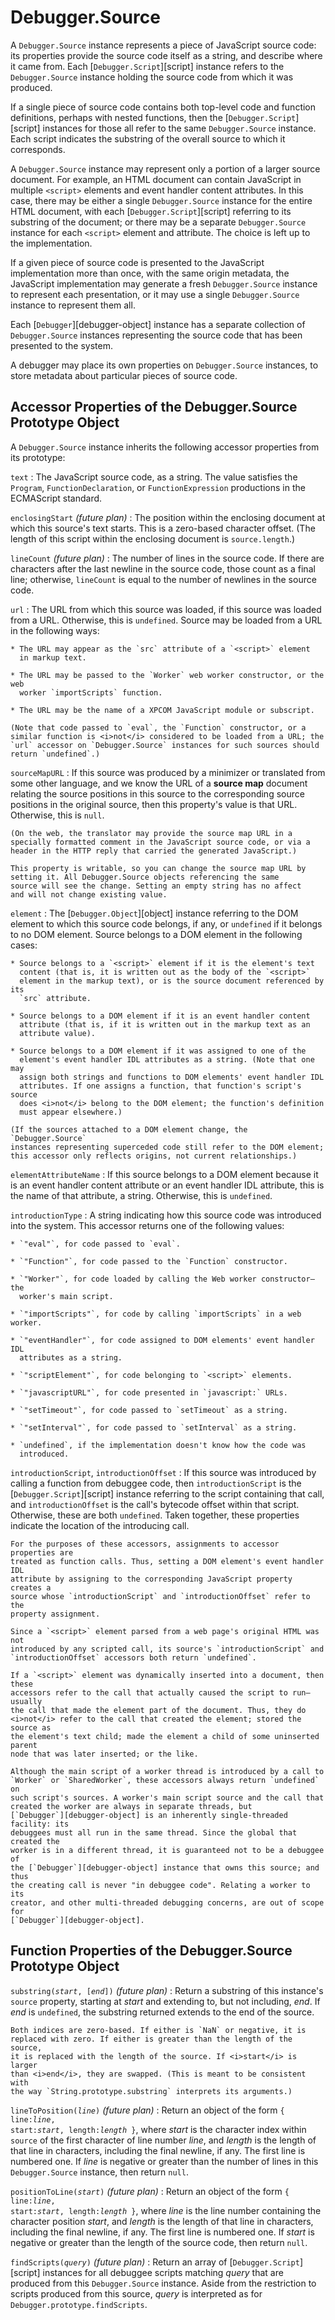# Debugger.Source

A `Debugger.Source` instance represents a piece of JavaScript source
code: its properties provide the source code itself as a string, and
describe where it came from. Each [`Debugger.Script`][script] instance refers to
the `Debugger.Source` instance holding the source code from which it was
produced.

If a single piece of source code contains both top-level code and
function definitions, perhaps with nested functions, then the
[`Debugger.Script`][script] instances for those all refer to the same
`Debugger.Source` instance. Each script indicates the substring of the
overall source to which it corresponds.

A `Debugger.Source` instance may represent only a portion of a larger
source document. For example, an HTML document can contain JavaScript in
multiple `<script>` elements and event handler content attributes.
In this case, there may be either a single `Debugger.Source` instance
for the entire HTML document, with each [`Debugger.Script`][script] referring to
its substring of the document; or there may be a separate
`Debugger.Source` instance for each `<script>` element and
attribute. The choice is left up to the implementation.

If a given piece of source code is presented to the JavaScript
implementation more than once, with the same origin metadata, the
JavaScript implementation may generate a fresh `Debugger.Source`
instance to represent each presentation, or it may use a single
`Debugger.Source` instance to represent them all.

Each [`Debugger`][debugger-object] instance has a separate collection of `Debugger.Source`
instances representing the source code that has been presented to the
system.

A debugger may place its own properties on `Debugger.Source` instances,
to store metadata about particular pieces of source code.


## Accessor Properties of the Debugger.Source Prototype Object

A `Debugger.Source` instance inherits the following accessor properties
from its prototype:

`text`
:   The JavaScript source code, as a string. The value satisfies the
    `Program`, `FunctionDeclaration`, or `FunctionExpression` productions in
    the ECMAScript standard.

`enclosingStart` <i>(future plan)</i>
:   The position within the enclosing document at which this source's text
    starts. This is a zero-based character offset. (The length of this
    script within the enclosing document is `source.length`.)

`lineCount` <i>(future plan)</i>
:   The number of lines in the source code. If there are characters after
    the last newline in the source code, those count as a final line;
    otherwise, `lineCount` is equal to the number of newlines in the source
    code.

`url`
:   The URL from which this source was loaded, if this source was loaded
    from a URL. Otherwise, this is `undefined`. Source may be loaded from a
    URL in the following ways:

    * The URL may appear as the `src` attribute of a `<script>` element
      in markup text.

    * The URL may be passed to the `Worker` web worker constructor, or the web
      worker `importScripts` function.

    * The URL may be the name of a XPCOM JavaScript module or subscript.

    (Note that code passed to `eval`, the `Function` constructor, or a
    similar function is <i>not</i> considered to be loaded from a URL; the
    `url` accessor on `Debugger.Source` instances for such sources should
    return `undefined`.)

`sourceMapURL`
:   If this source was produced by a minimizer or translated from some other
    language, and we know the URL of a <b>source map</b> document relating
    the source positions in this source to the corresponding source
    positions in the original source, then this property's value is that
    URL. Otherwise, this is `null`.

    (On the web, the translator may provide the source map URL in a
    specially formatted comment in the JavaScript source code, or via a
    header in the HTTP reply that carried the generated JavaScript.)

    This property is writable, so you can change the source map URL by
    setting it. All Debugger.Source objects referencing the same
    source will see the change. Setting an empty string has no affect
    and will not change existing value.

`element`
:   The [`Debugger.Object`][object] instance referring to the DOM element to which
    this source code belongs, if any, or `undefined` if it belongs to no DOM
    element. Source belongs to a DOM element in the following cases:

    * Source belongs to a `<script>` element if it is the element's text
      content (that is, it is written out as the body of the `<script>`
      element in the markup text), or is the source document referenced by its
      `src` attribute.

    * Source belongs to a DOM element if it is an event handler content
      attribute (that is, if it is written out in the markup text as an
      attribute value).

    * Source belongs to a DOM element if it was assigned to one of the
      element's event handler IDL attributes as a string. (Note that one may
      assign both strings and functions to DOM elements' event handler IDL
      attributes. If one assigns a function, that function's script's source
      does <i>not</i> belong to the DOM element; the function's definition
      must appear elsewhere.)

    (If the sources attached to a DOM element change, the `Debugger.Source`
    instances representing superceded code still refer to the DOM element;
    this accessor only reflects origins, not current relationships.)

`elementAttributeName`
:   If this source belongs to a DOM element because it is an event handler
    content attribute or an event handler IDL attribute, this is the name of
    that attribute, a string. Otherwise, this is `undefined`.

`introductionType`
:   A string indicating how this source code was introduced into the system.
    This accessor returns one of the following values:

    * `"eval"`, for code passed to `eval`.

    * `"Function"`, for code passed to the `Function` constructor.

    * `"Worker"`, for code loaded by calling the Web worker constructor—the
      worker's main script.

    * `"importScripts"`, for code by calling `importScripts` in a web worker.

    * `"eventHandler"`, for code assigned to DOM elements' event handler IDL
      attributes as a string.

    * `"scriptElement"`, for code belonging to `<script>` elements.

    * `"javascriptURL"`, for code presented in `javascript:` URLs.

    * `"setTimeout"`, for code passed to `setTimeout` as a string.

    * `"setInterval"`, for code passed to `setInterval` as a string.

    * `undefined`, if the implementation doesn't know how the code was
      introduced.

`introductionScript`, `introductionOffset`
:   If this source was introduced by calling a function from debuggee code, then
    `introductionScript` is the [`Debugger.Script`][script] instance referring
    to the script containing that call, and `introductionOffset` is the call's
    bytecode offset within that script. Otherwise, these are both `undefined`.
    Taken together, these properties indicate the location of the introducing
    call.

    For the purposes of these accessors, assignments to accessor properties are
    treated as function calls. Thus, setting a DOM element's event handler IDL
    attribute by assigning to the corresponding JavaScript property creates a
    source whose `introductionScript` and `introductionOffset` refer to the
    property assignment.

    Since a `<script>` element parsed from a web page's original HTML was not
    introduced by any scripted call, its source's `introductionScript` and
    `introductionOffset` accessors both return `undefined`.

    If a `<script>` element was dynamically inserted into a document, then these
    accessors refer to the call that actually caused the script to run—usually
    the call that made the element part of the document. Thus, they do
    <i>not</i> refer to the call that created the element; stored the source as
    the element's text child; made the element a child of some uninserted parent
    node that was later inserted; or the like.

    Although the main script of a worker thread is introduced by a call to
    `Worker` or `SharedWorker`, these accessors always return `undefined` on
    such script's sources. A worker's main script source and the call that
    created the worker are always in separate threads, but
    [`Debugger`][debugger-object] is an inherently single-threaded facility: its
    debuggees must all run in the same thread. Since the global that created the
    worker is in a different thread, it is guaranteed not to be a debuggee of
    the [`Debugger`][debugger-object] instance that owns this source; and thus
    the creating call is never "in debuggee code". Relating a worker to its
    creator, and other multi-threaded debugging concerns, are out of scope for
    [`Debugger`][debugger-object].



## Function Properties of the Debugger.Source Prototype Object

<code>substring(<i>start</i>, [<i>end</i>])</code> <i>(future plan)</i>
:   Return a substring of this instance's `source` property, starting at
    <i>start</i> and extending to, but not including, <i>end</i>. If
    <i>end</i> is `undefined`, the substring returned extends to the end of
    the source.

    Both indices are zero-based. If either is `NaN` or negative, it is
    replaced with zero. If either is greater than the length of the source,
    it is replaced with the length of the source. If <i>start</i> is larger
    than <i>end</i>, they are swapped. (This is meant to be consistent with
    the way `String.prototype.substring` interprets its arguments.)

<code>lineToPosition(<i>line</i>)</code> <i>(future plan)</i>
:   Return an object of the form
    <code>{ line:<i>line</i>, start:<i>start</i>, length:<i>length</i> }</code>, where
    <i>start</i> is the character index within `source` of the first
    character of line number <i>line</i>, and <i>length</i> is the length of
    that line in characters, including the final newline, if any. The first
    line is numbered one. If <i>line</i> is negative or greater than the
    number of lines in this `Debugger.Source` instance, then return `null`.

<code>positionToLine(<i>start</i>)</code> <i>(future plan)</i>
:   Return an object of the form
    <code>{ line:<i>line</i>, start:<i>start</i>, length:<i>length</i> }</code>, where
    <i>line</i> is the line number containing the character position
    <i>start</i>, and <i>length</i> is the length of that line in
    characters, including the final newline, if any. The first line is
    numbered one. If <i>start</i> is negative or greater than the length of
    the source code, then return `null`.

<code>findScripts(<i>query</i>)</code> <i>(future plan)</i>
:   Return an array of [`Debugger.Script`][script] instances for all debuggee scripts
    matching <i>query</i> that are produced from this `Debugger.Source`
    instance. Aside from the restriction to scripts produced from this
    source, <i>query</i> is interpreted as for
    `Debugger.prototype.findScripts`.
